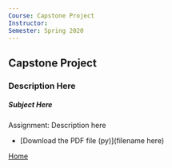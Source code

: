 ```yaml
---
Course: Capstone Project
Instructor: 
Semester: Spring 2020
---
```


## Capstone Project
### Description Here

##### Subject Here
Assignment: Description here
- [Download the PDF file (py)](filename here)

[Home](https://cherylngo.github.io/)

